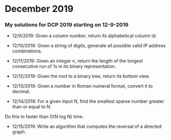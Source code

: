 # December 2019
### My solutions for DCP 2019 starting on 12-9-2019

- 12/9/2019: Given a column number, return its alphabetical column id.

- 12/10/2019: Given a string of digits, generate all possible
valid IP address combinations.

- 12/11/2019: Given an integer n, return the length of the longest consecutive
run of 1s in its binary representation.

- 12/12/2019: Given the root to a binary tree, return its bottom view.

- 12/13/2019: Given a number in Roman numeral format, convert it to decimal.

- 12/14/2019: For a given input N, find the
smallest sparse number greater than or equal to N.

Do this in faster than O(N log N) time.

- 12/15/2019: Write an algorithm that computes the reversal of a directed graph.
